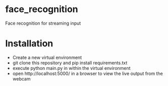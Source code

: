 # face_recognition
Face recognition for streaming input

# Installation
- Create a new virtual environment
- git clone this repository and pip install requirements.txt
- execute python main.py in within the virtual environment
- open http://localhost:5000/ in a browser to view the live output from the webcam
